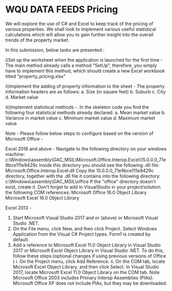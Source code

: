 # WQU DATA FEEDS Pricing
We will explore the use of C# and Excel to keep track of the pricing of various properties. We shall look to implement various useful statistical calculations which will allow you to gain further insight into the overall trends of the property market.

In this submission, below tasks are presented :

i)Set up the worksheet when the application is launched for the first time - The main method already calls a method “SetUp”; therefore, you simply have to implement this method, which should create a new Excel workbook titled “property_pricing.xlsx”

ii)Implement the adding of property information to the sheet - The property information headers are as follows:
a. Size (in square feet)
b. Suburb
c. City
d. Market value

iii)Implement statistical methods -. In the skeleton code you find the following four statistical methods already declared:
a. Mean market value
b. Variance in market value
c. Minimum market value
d. Maximum market value

Note - Please follow below steps to configure based on the version of Microsoft Office -

Excel 2016 and above - 
Navigate to the following directory on your windows machine: 
c:\Windows\assembly\GAC_MSIL\Microsoft.Office.Interop.Excel\15.0.0.0_71e9bce111e9429c
Inside this directory you should see the following .dll file:
Microsoft.Office.Interop.Excel.dll
Copy the 15.0.0.0_71e9bce111e9429c directory, together with the .dll file it contains into the following directory:
c:\Windows\assembly\GAC_MSIL\office
If the "office" directory doesn't exist, create it.
Don't forget to add in VisualStudio in your project/solution the following COM references: 
Microsoft Office 16.0 Object Library
Microsoft Excel 16.0 Object Library

Excel 2013 -

1.	Start Microsoft Visual Studio 2017 and or (above) or Microsoft Visual Studio .NET.
2.	On the File menu, click New, and then click Project. Select Windows Application from the Visual C# Project types. Form1 is created by default.
3.	Add a reference to Microsoft Excel 11.0 Object Library in Visual Studio 2017 or Microsoft Excel Object Library in Visual Studio .NET. To do this, follow these steps:(optional changes if using previous versions of Office )
i.	On the Project menu, click Add Reference.
ii.	On the COM tab, locate Microsoft Excel Object Library, and then click Select.
In Visual Studio 2017, locate Microsoft Excel 11.0 Object Library on the COM tab.
Note Microsoft Office 2003 includes Primary Interop Assemblies (PIAs). Microsoft Office XP does not include PIAs, but they may be downloaded.
